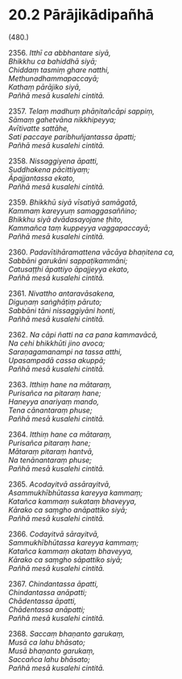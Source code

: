 # 20.2 Pārājikādipañhā

(480.)

2356\. _Itthī ca abbhantare siyā,_  
_Bhikkhu ca bahiddhā siyā;_  
_Chiddaṃ tasmiṃ ghare natthi,_  
_Methunadhammapaccayā;_  
_Kathaṃ pārājiko siyā,_  
_Pañhā mesā kusalehi cintitā._  

2357\. _Telaṃ madhuṃ phāṇitañcāpi sappiṃ,_  
_Sāmaṃ gahetvāna nikkhipeyya;_  
_Avītivatte sattāhe,_  
_Sati paccaye paribhuñjantassa āpatti;_  
_Pañhā mesā kusalehi cintitā._  

2358\. _Nissaggiyena āpatti,_  
_Suddhakena pācittiyaṃ;_  
_Āpajjantassa ekato,_  
_Pañhā mesā kusalehi cintitā._  

2359\. _Bhikkhū siyā vīsatiyā samāgatā,_  
_Kammaṃ kareyyuṃ samaggasaññino;_  
_Bhikkhu siyā dvādasayojane ṭhito,_  
_Kammañca taṃ kuppeyya vaggapaccayā;_  
_Pañhā mesā kusalehi cintitā._  

2360\. _Padavītihāramattena vācāya bhaṇitena ca,_  
_Sabbāni garukāni sappaṭikammāni;_  
_Catusaṭṭhi āpattiyo āpajjeyya ekato,_  
_Pañhā mesā kusalehi cintitā._  

2361\. _Nivattho antaravāsakena,_  
_Diguṇaṃ saṅghāṭiṃ pāruto;_  
_Sabbāni tāni nissaggiyāni honti,_  
_Pañhā mesā kusalehi cintitā._  

2362\. _Na cāpi ñatti na ca pana kammavācā,_  
_Na cehi bhikkhūti jino avoca;_  
_Saraṇagamanampi na tassa atthi,_  
_Upasampadā cassa akuppā;_  
_Pañhā mesā kusalehi cintitā._  

2363\. _Itthiṃ hane na mātaraṃ,_  
_Purisañca na pitaraṃ hane;_  
_Haneyya anariyaṃ mando,_  
_Tena cānantaraṃ phuse;_  
_Pañhā mesā kusalehi cintitā._  

2364\. _Itthiṃ hane ca mātaraṃ,_  
_Purisañca pitaraṃ hane;_  
_Mātaraṃ pitaraṃ hantvā,_  
_Na tenānantaraṃ phuse;_  
_Pañhā mesā kusalehi cintitā._  

2365\. _Acodayitvā assārayitvā,_  
_Asammukhībhūtassa kareyya kammaṃ;_  
_Katañca kammaṃ sukataṃ bhaveyya,_  
_Kārako ca saṃgho anāpattiko siyā;_  
_Pañhā mesā kusalehi cintitā._  

2366\. _Codayitvā sārayitvā,_  
_Sammukhībhūtassa kareyya kammaṃ;_  
_Katañca kammaṃ akataṃ bhaveyya,_  
_Kārako ca saṃgho sāpattiko siyā;_  
_Pañhā mesā kusalehi cintitā._  

2367\. _Chindantassa āpatti,_  
_Chindantassa anāpatti;_  
_Chādentassa āpatti,_  
_Chādentassa anāpatti;_  
_Pañhā mesā kusalehi cintitā._  

2368\. _Saccaṃ bhaṇanto garukaṃ,_  
_Musā ca lahu bhāsato;_  
_Musā bhaṇanto garukaṃ,_  
_Saccañca lahu bhāsato;_  
_Pañhā mesā kusalehi cintitā._
